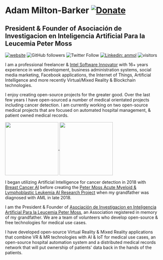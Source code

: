 
# Adam Milton-Barker <a href="https://github.com/sponsors/AdamMiltonBarker"><img src="https://img.shields.io/static/v1?label=Sponsor&message=%E2%9D%A4&logo=GitHub&link=https://github.com/sponsors/AdamMiltonBarker" alt="Donate" /></a>
## President & Founder of Asociación de Investigacion en Inteligencia Artificial Para la Leucemia Peter Moss

[![website](https://img.shields.io/badge/Website-46a2f1.svg?&style=flat-square&logo=Google-Chrome&logoColor=white&link=https://www.adammiltonbarker.com//)](https://www.adammiltonbarker.com//)
![GitHub followers](https://img.shields.io/github/followers/adammiltonbarker?label=Follow&style=social)
![Twitter Follow](https://img.shields.io/twitter/follow/adammiltonbarkr?label=Follow)
[![Linkedin: anmol](https://img.shields.io/badge/-adammiltonbarker-blue?style=flat-square&logo=Linkedin&logoColor=white&link=https://www.linkedin.com/adammiltonbarker/)](https://www.linkedin.com/adammiltonbarker/)
![visitors](https://visitor-badge.glitch.me/badge?page_id=adammiltonbarker)

<p>I am a professional freelancer & <a href="https://www.adammiltonbarker.com/intel-software-innovator" target="_BLANK">Intel Software Innovator</a> with 16+ years experience in web development, business administration systems, social media marketing, Facebook applications, the Internet of Things, Artificial Intelligence and more recently Virtual/Mixed Reality & Blockchain technologies.</p>

<p>I enjoy creating open-source projects for the greater good. Over the last few years I have open-sourced a number of medical orientated projects including cancer detection. I am currently working on two open-source medical projects that are focused on automated hospital management, & patient owned medical records.</p>

<p>
  <a href="https://github-readme-stats.vercel.app/api?username=adammiltonbarker" title="Go to Source">
    <img height=175 align="center" src="https://github-readme-stats.vercel.app/api?username=adammiltonbarker&show_icons=true">
  </a>
  <a href="https://github-readme-stats.vercel.app/api/top-langs/?username=adammiltonbarker">
    <img height=175 align="center" src="https://github-readme-stats.vercel.app/api/top-langs/?username=adammiltonbarker&hide=TeX&layout=compact" />
  </a>
</p>

<p>I began utilizing Artificial Intelligence for cancer detection in 2018 with <a href="https://www.breastcancerai.com" target="_BLANK">Breast Cancer AI</a> before creating the <a href="https://www.facebook.com/AMLResearchProject" target="_BLANK">Peter Moss Acute Myeloid & Lymphoblastic Leukemia AI Research Project</a> when my grandfather was diagnosed with AML in late 2018.</p>

<p>I am the President & Founder of <a href="https://www.leukemiaairesearch.com/" target="_BLANK">Asociación de Investigacion en Inteligencia Artificial Para la Leucemia Peter Moss</a>, an Association registered in memory of my grandfather. We are a team of volunteers who develop open-source & free technologies for medical use cases.</p>

<p>I have developed open-source Virtual Reality & Mixed Reality applications that combine VR & MR technologies with AI & IoT for medical use cases, an open-source hospital automation system and a distributed medical records network that will put ownership of patients' data back in the hands of the patients.</p>
